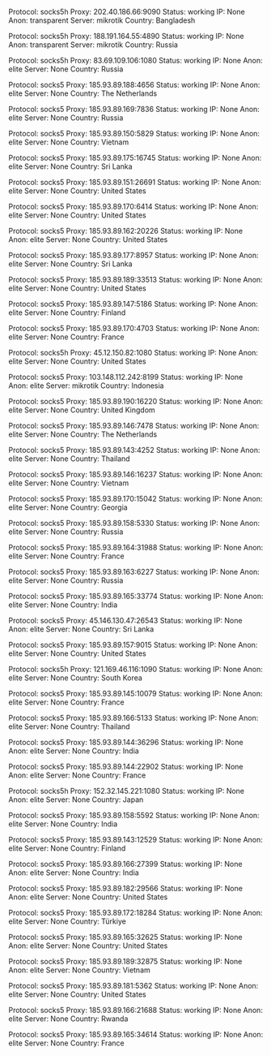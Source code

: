 Protocol: socks5h
Proxy: 202.40.186.66:9090
Status: working
IP: None
Anon: transparent
Server: mikrotik
Country: Bangladesh

Protocol: socks5h
Proxy: 188.191.164.55:4890
Status: working
IP: None
Anon: transparent
Server: mikrotik
Country: Russia

Protocol: socks5h
Proxy: 83.69.109.106:1080
Status: working
IP: None
Anon: elite
Server: None
Country: Russia

Protocol: socks5
Proxy: 185.93.89.188:4656
Status: working
IP: None
Anon: elite
Server: None
Country: The Netherlands

Protocol: socks5
Proxy: 185.93.89.169:7836
Status: working
IP: None
Anon: elite
Server: None
Country: Russia

Protocol: socks5
Proxy: 185.93.89.150:5829
Status: working
IP: None
Anon: elite
Server: None
Country: Vietnam

Protocol: socks5
Proxy: 185.93.89.175:16745
Status: working
IP: None
Anon: elite
Server: None
Country: Sri Lanka

Protocol: socks5
Proxy: 185.93.89.151:26691
Status: working
IP: None
Anon: elite
Server: None
Country: United States

Protocol: socks5
Proxy: 185.93.89.170:6414
Status: working
IP: None
Anon: elite
Server: None
Country: United States

Protocol: socks5
Proxy: 185.93.89.162:20226
Status: working
IP: None
Anon: elite
Server: None
Country: United States

Protocol: socks5
Proxy: 185.93.89.177:8957
Status: working
IP: None
Anon: elite
Server: None
Country: Sri Lanka

Protocol: socks5
Proxy: 185.93.89.189:33513
Status: working
IP: None
Anon: elite
Server: None
Country: United States

Protocol: socks5
Proxy: 185.93.89.147:5186
Status: working
IP: None
Anon: elite
Server: None
Country: Finland

Protocol: socks5
Proxy: 185.93.89.170:4703
Status: working
IP: None
Anon: elite
Server: None
Country: France

Protocol: socks5h
Proxy: 45.12.150.82:1080
Status: working
IP: None
Anon: elite
Server: None
Country: United States

Protocol: socks5
Proxy: 103.148.112.242:8199
Status: working
IP: None
Anon: elite
Server: mikrotik
Country: Indonesia

Protocol: socks5
Proxy: 185.93.89.190:16220
Status: working
IP: None
Anon: elite
Server: None
Country: United Kingdom

Protocol: socks5
Proxy: 185.93.89.146:7478
Status: working
IP: None
Anon: elite
Server: None
Country: The Netherlands

Protocol: socks5
Proxy: 185.93.89.143:4252
Status: working
IP: None
Anon: elite
Server: None
Country: Thailand

Protocol: socks5
Proxy: 185.93.89.146:16237
Status: working
IP: None
Anon: elite
Server: None
Country: Vietnam

Protocol: socks5
Proxy: 185.93.89.170:15042
Status: working
IP: None
Anon: elite
Server: None
Country: Georgia

Protocol: socks5
Proxy: 185.93.89.158:5330
Status: working
IP: None
Anon: elite
Server: None
Country: Russia

Protocol: socks5
Proxy: 185.93.89.164:31988
Status: working
IP: None
Anon: elite
Server: None
Country: France

Protocol: socks5
Proxy: 185.93.89.163:6227
Status: working
IP: None
Anon: elite
Server: None
Country: Russia

Protocol: socks5
Proxy: 185.93.89.165:33774
Status: working
IP: None
Anon: elite
Server: None
Country: India

Protocol: socks5
Proxy: 45.146.130.47:26543
Status: working
IP: None
Anon: elite
Server: None
Country: Sri Lanka

Protocol: socks5
Proxy: 185.93.89.157:9015
Status: working
IP: None
Anon: elite
Server: None
Country: United States

Protocol: socks5h
Proxy: 121.169.46.116:1090
Status: working
IP: None
Anon: elite
Server: None
Country: South Korea

Protocol: socks5
Proxy: 185.93.89.145:10079
Status: working
IP: None
Anon: elite
Server: None
Country: France

Protocol: socks5
Proxy: 185.93.89.166:5133
Status: working
IP: None
Anon: elite
Server: None
Country: Thailand

Protocol: socks5
Proxy: 185.93.89.144:36296
Status: working
IP: None
Anon: elite
Server: None
Country: India

Protocol: socks5
Proxy: 185.93.89.144:22902
Status: working
IP: None
Anon: elite
Server: None
Country: France

Protocol: socks5h
Proxy: 152.32.145.221:1080
Status: working
IP: None
Anon: elite
Server: None
Country: Japan

Protocol: socks5
Proxy: 185.93.89.158:5592
Status: working
IP: None
Anon: elite
Server: None
Country: India

Protocol: socks5
Proxy: 185.93.89.143:12529
Status: working
IP: None
Anon: elite
Server: None
Country: Finland

Protocol: socks5
Proxy: 185.93.89.166:27399
Status: working
IP: None
Anon: elite
Server: None
Country: India

Protocol: socks5
Proxy: 185.93.89.182:29566
Status: working
IP: None
Anon: elite
Server: None
Country: United States

Protocol: socks5
Proxy: 185.93.89.172:18284
Status: working
IP: None
Anon: elite
Server: None
Country: Türkiye

Protocol: socks5
Proxy: 185.93.89.165:32625
Status: working
IP: None
Anon: elite
Server: None
Country: United States

Protocol: socks5
Proxy: 185.93.89.189:32875
Status: working
IP: None
Anon: elite
Server: None
Country: Vietnam

Protocol: socks5
Proxy: 185.93.89.181:5362
Status: working
IP: None
Anon: elite
Server: None
Country: United States

Protocol: socks5
Proxy: 185.93.89.166:21688
Status: working
IP: None
Anon: elite
Server: None
Country: Rwanda

Protocol: socks5
Proxy: 185.93.89.165:34614
Status: working
IP: None
Anon: elite
Server: None
Country: France

